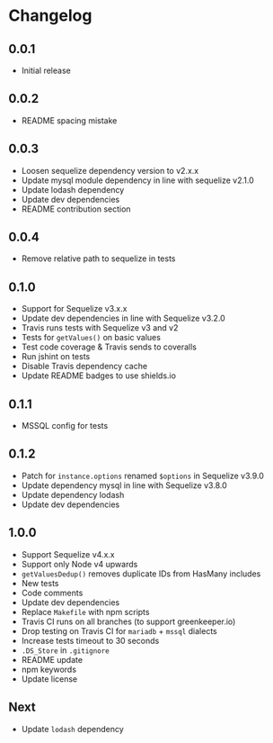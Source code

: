 # Changelog

## 0.0.1

* Initial release

## 0.0.2

* README spacing mistake

## 0.0.3

* Loosen sequelize dependency version to v2.x.x
* Update mysql module dependency in line with sequelize v2.1.0
* Update lodash dependency
* Update dev dependencies
* README contribution section

## 0.0.4

* Remove relative path to sequelize in tests

## 0.1.0

* Support for Sequelize v3.x.x
* Update dev dependencies in line with Sequelize v3.2.0
* Travis runs tests with Sequelize v3 and v2
* Tests for `getValues()` on basic values
* Test code coverage & Travis sends to coveralls
* Run jshint on tests
* Disable Travis dependency cache
* Update README badges to use shields.io

## 0.1.1

* MSSQL config for tests

## 0.1.2

* Patch for `instance.options` renamed `$options` in Sequelize v3.9.0
* Update dependency mysql in line with Sequelize v3.8.0
* Update dependency lodash
* Update dev dependencies

## 1.0.0

* Support Sequelize v4.x.x
* Support only Node v4 upwards
* `getValuesDedup()` removes duplicate IDs from HasMany includes
* New tests
* Code comments
* Update dev dependencies
* Replace `Makefile` with npm scripts
* Travis CI runs on all branches (to support greenkeeper.io)
* Drop testing on Travis CI for `mariadb` + `mssql` dialects
* Increase tests timeout to 30 seconds
* `.DS_Store` in `.gitignore`
* README update
* npm keywords
* Update license

## Next

* Update `lodash` dependency
